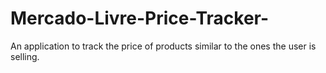 # Mercado-Livre-Price-Tracker-
An application to track the price of products similar to the ones the user is selling.
